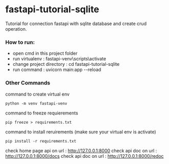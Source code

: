 # fastapi-tutorial-sqlite
Tutorial for connection fastapi with sqlite database and create crud operation.

### How to run:
- open cmd in this project folder
- run virtualenv : fastapi-venv\scripts\activate
- change project directory : cd fastapi-tutorial-sqlite
- run command : uvicorn main:app --reload


### Other Commands

command to create virtual env 
```
python -m venv fastapi-venv
```
command to freeze requierements
```
pip freeze > requirements.txt
```
command to install reruirements (make sure your virtual env is activate)
```
pip install -r requirements.txt
```

check home page api on url : http://127.0.0.1:8000
check api doc on url : http://127.0.0.1:8000/docs
check api doc on url : http://127.0.0.1:8000/redoc
